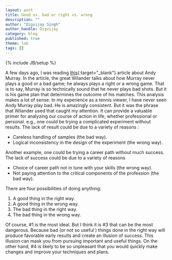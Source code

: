 ```yaml
---
layout: post
title: Good vs. bad or right vs. wrong 
description: ""
author: "Digvijay Singh"
author_handle: Digvijay
category: blog
published: true
theme: lab
tags: []
---
```

{% include JB/setup %}

A few days ago, I was reading [this](https://www.reuters.com/article/us-tennis-frenchopen-wilander-idUSKBN18Z310){:target="_blank"} article about Andy Murray. In the article, the great Wilander talks about how Murray never plays a good or a bad game; he always plays a right or a wrong game. That is to say, Murray is so technically sound that he never plays bad shots. But it is his game plan that determines the outcome of his matches. This analysis makes a lot of sense. In my experience as a tennis viewer, I have never seen Andy Murray play bad. He is amazingly consistent. But it was the phrase that Wilander used that caught my attention. It can provide a valuable primer for analyzing our course of action in life, whether professional or personal. e.g., one could be trying a complicated experiment without results. The lack of result could be due to a variety of reasons :

- Careless handling of samples (the bad way).
- Logical inconsistency in the design of the experiment (the wrong way).

Another example, one could be trying a career path without much success. The lack of success could be due to a variety of reasons
- Choice of career path not in tune with your skills (the wrong way).
- Not paying attention to the critical components of the profession (the bad way).

There are four possibilities of doing anything:
1. A good thing in the right way.
2. A good thing in the wrong way.
3. The bad thing in the right way.
4. The bad thing in the wrong way.

Of course, #1 is the most ideal. But I think it is #3 that can be the most dangerous. Because bad (or not so useful ) things done in the right way will produce favorable early results and create an illusion of success. This illusion can mask you from pursuing important and useful things. On the other hand, #4 is likely to be so unpleasant that you would quickly make changes and improve your techniques and plans. 